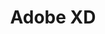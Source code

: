 ---
title: Adobe XD
intro: Adobe's UX design tool. Basically their answer to Sketch.
linkurl: http://www.adobe.com/uk/products/experience-design.html
tags:
- Design
- Prototyping
- Handoff
logo: "xd.png"
---
